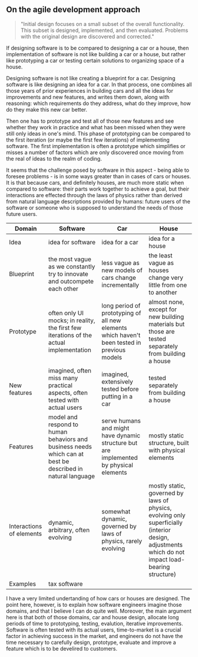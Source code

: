 ## On the agile development approach

> "Initial design focuses on a small subset of the overall functionality.
> This subset is designed, implemented, and then evaluated. Problems with
> the original design are discovered and corrected."

If designing software is to be compared to designing a car or a house,
then implementation of software is not like building a car or a house,
but rather like prototyping a car or testing certain solutions to
organizing space of a house.

Designing software is not like creating a blueprint for a car. Designing
software is like designing an idea for a car. In that process, one combines
all those years of prior experiences in building cars and all the ideas for
improvements and new features, and writes them down, along with reasoning:
which requirements do they address, what do they improve, how do they make
this new car better.

Then one has to prototype and test all of those new features and see whether
they work in practice and what has been missed when they were still only
ideas in one's mind. This phase of prototyping can be compared to the first
iteration (or maybe the first few iterations) of implementing software. The
first implementation is often a prototype which simplifies or misses a number
of factors which are only discovered once moving from the real of ideas to
the realm of coding.

It seems that the challenge posed by software in this aspect - being able to
foresee problems - is in some ways greater than in cases of cars or houses.
It is that because cars, and definitely houses, are much more static when
compared to software: their parts work together to achieve a goal, but their
interactions are effected through the laws of physics rather than derived
from natural language descriptions provided by humans: future users of the
software or someone who is supposed to understand the needs of those future
users.

| Domain | Software | Car | House |
|-|-|-|-|
| Idea   | idea for software | idea for a car | idea for a house |
| Blueprint | the most vague as we constantly try to innovate and outcompete each other | less vague as new models of cars change incrementally | the least vague as houses change very little from one to another |
| Prototype | often only UI mocks; in reality, the first few iterations of the actual implementation | long period of prototyping of all new elements which haven't been tested in previous models | almost none, except for new building materials but those are tested separately from building a house |
| New features | imagined, often miss many practical aspects, often tested with actual users | imagined, extensively tested before putting in a car | tested separately from building a house |
| Features | model and respond to human behaviors and business needs which can at best be described in natural language | serve humans and might have dynamic structure but are implemented by physical elements | mostly static structure, built with physical elements |
| Interactions of elements | dynamic, arbitrary, often evolving | somewhat dynamic, governed by laws of physics, rarely evolving | mostly static, governed by laws of physics, evolving only superficially (interior design, adjustments which do not impact load-bearing structure) |
| Examples | tax software | | | 

I have a very limited undertanding of how cars or houses are designed. The point here,
however, is to explain how software engineers imagine those domains, and that I believe
I can do quite well. Moreover, the main argument here is that both of those domains,
car and house design, allocate long periods of time to prototyping, testing, evalution,
iterative improvements. Software is often tested with its actual users, time-to-market
is a crucial factor in achieving success in the market, and engineers do not have the
time necessary to carefully design, prototype, evaluate and improve a feature which is
to be develired to customers.

